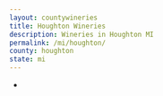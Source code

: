 ```yaml
---
layout: countywineries
title: Houghton Wineries
description: Wineries in Houghton MI
permalink: /mi/houghton/
county: houghton
state: mi
---
```

-
